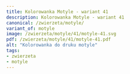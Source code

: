 ```yaml
---
title: Kolorowanka Motyle - wariant 41
description: Kolorowanka Motyle - wariant 41
canonical: /zwierzeta/motyle/
variant_of: motyle
image: /zwierzeta/motyle/41/motyle-41.svg
pdf: /zwierzeta/motyle/41/motyle-41.pdf
alt: "Kolorowanka do druku motyle"
tags:
- zwierzeta
- motyle
---
```

